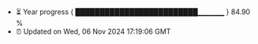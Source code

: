 - ⏳ Year progress { █████████████████████████▁▁▁▁▁ } 84.90 %
- ⏰ Updated on Wed, 06 Nov 2024 17:19:06 GMT

